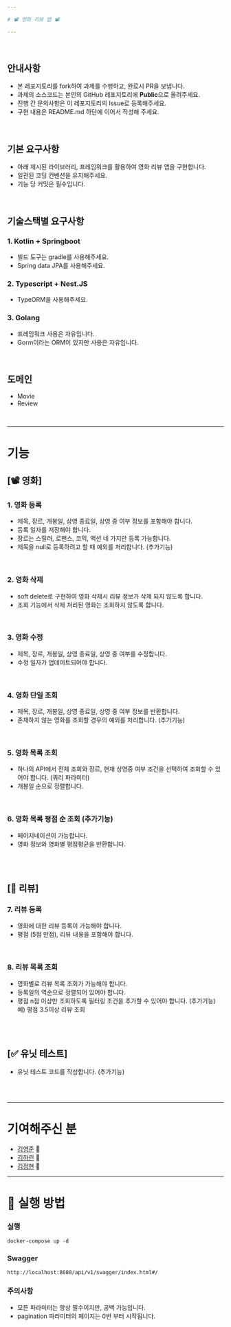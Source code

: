 ```yaml
---

# 📽️ 영화 리뷰 앱 📽️

---
```


<br>

## 안내사항
- 본 레포지토리를 fork하여 과제를 수행하고, 완료시 PR을 보냅니다.
- 과제의 소스코드는 본인의 GitHub 레포지토리에 **Public**으로 올려주세요.
- 진행 간 문의사항은 이 레포지토리의 Issue로 등록해주세요.
- 구현 내용은 README.md 하단에 이어서 작성해 주세요.

<br>

## 기본 요구사항
- 아래 제시된 라이브러리, 프레임워크를 활용하여 영화 리뷰 앱을 구현합니다.
- 일관된 코딩 컨벤션을 유지해주세요.
- 기능 당 커밋은 필수입니다.

<br>

## 기술스택별 요구사항

### 1. Kotlin + Springboot
- 빌드 도구는 gradle를 사용해주세요.
- Spring data JPA를 사용해주세요.

### 2. Typescript + Nest.JS
- TypeORM을 사용해주세요.

### 3. Golang
- 프레임워크 사용은 자유입니다.
- Gorm이라는 ORM이 있지만 사용은 자유입니다.

<br>

## 도메인

- Movie
- Review

<br>

---

# 기능

## [📽️ 영화]

### 1. 영화 등록
  - 제목, 장르, 개봉일, 상영 종료일, 상영 중 여부 정보를 포함해야 합니다.
  - 등록 일자를 저장해야 합니다.
  - 장르는 스릴러, 로맨스, 코믹, 액션 네 가지만 등록 가능합니다.
  - 제목을 null로 등록하려고 할 때 예외를 처리합니다. (추가기능)
    
<br>
 
### 2. 영화 삭제
  - soft delete로 구현하여 영화 삭제시 리뷰 정보가 삭제 되지 않도록 합니다.
  - 조회 기능에서 삭제 처리된 영화는 조회하지 않도록 합니다.

<br>
 
### 3. 영화 수정
  - 제목, 장르, 개봉일, 상영 종료일, 상영 중 여부를 수정합니다.
  - 수정 일자가 업데이트되어야 합니다.

 <br>

### 4. 영화 단일 조회
  - 제목, 장르, 개봉일, 상영 종료일, 상영 중 여부 정보를 반환합니다.
  - 존재하지 않는 영화를 조회할 경우의 예외를 처리합니다. (추가기능)

 <br>

### 5. 영화 목록 조회
  - 하나의 API에서 전체 조회와 장르, 현재 상영중 여부 조건을 선택하여 조회할 수 있어야 합니다. (쿼리 파라미터)
  - 개봉일 순으로 정렬합니다.

 <br>
    
### 6. 영화 목록 평점 순 조회 (추가기능)
  - 페이지네이션이 가능합니다.
  - 영화 정보와 영화별 평점평균을 반환합니다.

 <br> <br>

## [📝 리뷰]

### 7. 리뷰 등록
  - 영화에 대한 리뷰 등록이 가능해야 합니다.
  - 평점 (5점 만점), 리뷰 내용을 포함해야 합니다.

<br>

### 8. 리뷰 목록 조회
  - 영화별로 리뷰 목록 조회가 가능해야 합니다.
  - 등록일의 역순으로 정렬되어 있어야 합니다.
  - 평점 n점 이상만 조회하도록 필터링 조건을 추가할 수 있어야 합니다. (추가기능)
       예) 평점 3.5이상 리뷰 조회

<br><br>

## [✅ 유닛 테스트]
  - 유닛 테스트 코드를 작성합니다. (추가기능)

<br><br>

---

# 기여해주신 분

- [김영준](https://github.com/0BVer) 🦫
- [김하린](https://github.com/kimhalin) 🦦
- [김정현](https://github.com/kjeongh) 🦌

---

# 📝 실행 방법

### 실행
```shell
docker-compose up -d
```

### Swagger
```
http://localhost:8080/api/v1/swagger/index.html#/
```

### 주의사항
- 모든 파라미터는 항상 필수이지만, 공백 가능입니다.
- pagination 파라미터의 페이지는 0번 부터 시작됩니다.